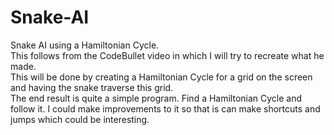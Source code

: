 # Snake-AI
Snake AI using a Hamiltonian Cycle. \
This follows from the CodeBullet video in which I will try to recreate what he made.\
This will be done by creating a Hamiltonian Cycle for a grid on the screen and having the snake traverse this grid.\
The end result is quite a simple program. Find a Hamiltonian Cycle and follow it. I could make improvements to it so
that is can make shortcuts and jumps which could be interesting.
